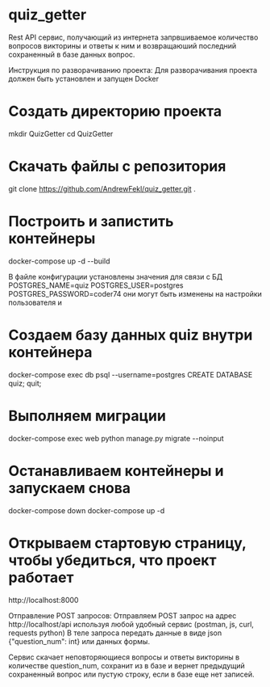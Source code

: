 # quiz_getter
Rest API сервис, получающий из интернета запрвшиваемое количество вопросов викторины и ответы к ним и возвращаюший последний сохраненный в базе данных вопрос.

Инструкция по разворачиванию проекта:
Для разворачивания проекта должен быть установлен и запущен Docker

# Создать директорию проекта
mkdir QuizGetter
cd QuizGetter

# Скачать файлы с репозитория
git clone https://github.com/AndrewFekl/quiz_getter.git .

# Построить и запистить контейнеры
docker-compose up -d --build

В файле конфигурации установлены значения для связи с БД
POSTGRES_NAME=quiz
POSTGRES_USER=postgres
POSTGRES_PASSWORD=coder74
они могут быть изменены на настройки пользователя
и
# Создаем базу данных quiz внутри контейнера
docker-compose exec db psql --username=postgres
CREATE DATABASE quiz;
quit;

# Выполняем миграции
docker-compose exec web python manage.py migrate --noinput

# Останавливаем контейнеры и запускаем снова
docker-compose down
docker-compose up -d

# Открываем стартовую страницу, чтобы убедиться, что проект работает
http://localhost:8000

Отправление POST запросов:
Отправляем POST запрос на адрес http://localhost/api
используя любой удобный сервис (postman, js, curl, requests python)
В теле запроса передать данные в виде json {"question_num": int}
или данных формы.

Сервис скачает неповторяющиеся вопросы и ответы викторины в количестве
question_num, сохранит из в базе и вернет предыдущий сохраненный вопрос
или пустую строку, если в базе еще нет записей.




